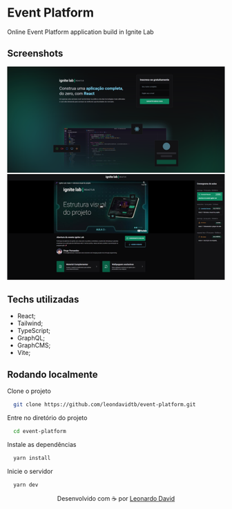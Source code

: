 # Event Platform

Online Event Platform application build in Ignite Lab

## Screenshots

![App Screenshot](/src/assets/screenshot-2.png)
![App Screenshot](/src/assets/screenshot-1.png)

## Techs utilizadas

- React;
- Tailwind;
- TypeScript;
- GraphQL;
- GraphCMS;
- Vite;

## Rodando localmente

Clone o projeto

```bash
  git clone https://github.com/leondavidtb/event-platform.git
```

Entre no diretório do projeto

```bash
  cd event-platform
```

Instale as dependências

```bash
  yarn install
```

Inicie o servidor

```bash
  yarn dev
```

<p align="center">Desenvolvido com ☕ por <a href="https://github.com/leondavidtb">Leonardo David </a>
